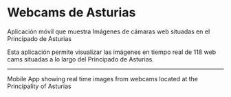 # Webcams de Asturias
Aplicación móvil que muestra Imágenes de cámaras web situadas en el Principado de Asturias

Esta aplicación permite visualizar las imágenes en tiempo real de 118 web cams situadas a lo largo del Principado de Asturias.

---

Mobile App showing real time images from webcams located at the Principality of Asturias

